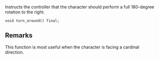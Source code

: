 Instructs the controller that the character should perform a full 180-degree rotation to the right.

```nvgt
void turn_around() final;
```

## Remarks

This function is most useful when the character is facing a cardinal direction.